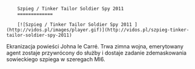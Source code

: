 
        Szpieg / Tinker Tailor Soldier Spy 2011 
        =============
        
        [![Szpieg / Tinker Tailor Soldier Spy 2011 ](http://vidos.pl/images/player.gif)](http://vidos.pl/szpieg-tinker-tailor-soldier-spy-2011)
        
        
 Ekranizacja powieści Johna le Carré. Trwa zimna wojna, emerytowany agent zostaje przywrócony do służby i dostaje zadanie zdemaskowania sowieckiego szpiega w szeregach MI6.
    
